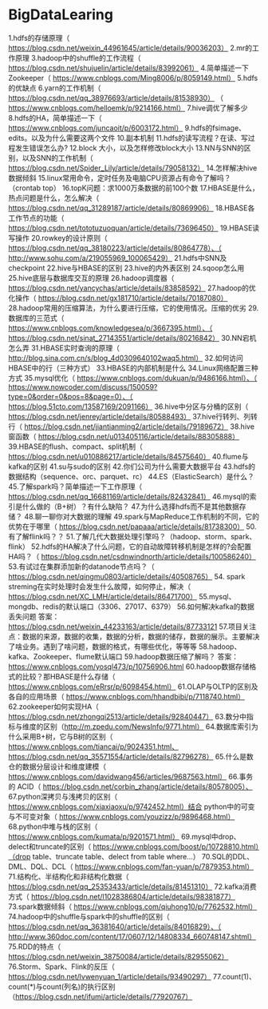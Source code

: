 # BigDataLearing
1.hdfs的存储原理（ https://blog.csdn.net/weixin_44961645/article/details/90036203）
2.mr的工作原理
3.hadoop中的shuffle的工作流程（ https://blog.csdn.net/shujuelin/article/details/83992061）
4.简单描述一下Zookeeper（ https://www.cnblogs.com/Ming8006/p/8059149.html）
5.hdfs的优缺点
6.yarn的工作机制（ https://blog.csdn.net/qq_38976693/article/details/81538930）
（ https://www.cnblogs.com/helloemk/p/9214166.html）
7.hive调优了解多少
8.hdfs的HA，简单描述一下（ https://www.cnblogs.com/juncaoit/p/6003172.html）
9.hdfs的fsimage、edits。以及为什么需要这两个文件
10.副本机制
11.hdfs的读写流程？在读、写过程发生错误怎么办?
12.block 大小，以及怎样修改block大小
13.NN与SNN的区别，以及SNN的工作机制（ https://blog.csdn.net/Spider_Lily/article/details/79058132）
14.怎样解决hive数据倾斜
15.linux常用命令，定时任务及电脑CPU资源占有命令了解吗？（crontab   top）
16.topK问题：求1000万条数据的前100个数
17.HBASE是什么，热点问题是什么，怎么解决（ https://blog.csdn.net/qq_31289187/article/details/80869906）
18.HBASE各工作节点的功能（ https://blog.csdn.net/tototuzuoquan/article/details/73696450）
19.HBASE读写操作
20.rowkey的设计原则（ https://blog.csdn.net/qq_38180223/article/details/80864778）、（ http://www.sohu.com/a/219055969_100065429）
21.hdfs中SNN及checkpoint
22.hive与HBASE的区别
23.hive的内外表区别
24.sqoop怎么用
25.hive底层与数据库交互的原理
26.hadoop调度器（ https://blog.csdn.net/yancychas/article/details/83858592）
27.hadoop的优化操作（ https://blog.csdn.net/gx181710/article/details/70187080）
28.hadoop常用的压缩算法，为什么要进行压缩，它的使用情况。压缩的优劣
29.数据库的三范式（ https://www.cnblogs.com/knowledgesea/p/3667395.html）、（ https://blog.csdn.net/sinat_27143551/article/details/80216842）
30.NN宕机怎么弄
31.HBASE实时查询的原理（ http://blog.sina.com.cn/s/blog_4d0309640102waq5.html）
32.如何访问HBASE中的行（三种方式）
33.HBASE的内部机制是什么
34.Linux网络配置三种方式
35.mysql优化（ https://www.cnblogs.com/dukuan/p/9486166.html）、（ https://www.nowcoder.com/discuss/150059?type=0&order=0&pos=8&page=0）、（ https://blog.51cto.com/13587169/2091166）
36.hive中分区与分桶的区别（ https://blog.csdn.net/jenrey/article/details/80588493）
37.hive行转列、列转行（ https://blog.csdn.net/jiantianming2/article/details/79189672）
38.hive窗函数（ https://blog.csdn.net/u013405116/article/details/88305888）
39.HBASE的flush、compact、split机制（ https://blog.csdn.net/u010886217/article/details/84575640）
40.flume与kafka的区别
41.su与sudo的区别
42.你们公司为什么需要大数据平台
43.hdfs的数据结构（sequence、orc、parquet、rc）
44.ES（ElasticSearch）是什么？
45.了解spark吗？简单描述一下工作原理（ https://blog.csdn.net/qq_16681169/article/details/82432841）
46.mysql的索引是什么做的（B+树）？有什么缺陷？
47.为什么选择hdfs而不是其他数据存储？
48.聊一聊你对大数据的理解
49.spark与MapReduce工作机制的不同，它的优势在于哪里（ https://blog.csdn.net/papaaa/article/details/81738300）
50.有了解flink吗？？
51.了解几代大数据处理引擎吗？（hadoop、storm、spark、flink）
52.hdfs的HA解决了什么问题，它的自动故障转移机制是怎样的?会配置HA吗？（ https://blog.csdn.net/csdnwindnorth/article/details/100586240）
53.有试过在集群添加新的datanode节点吗？（ https://blog.csdn.net/qingmu0803/article/details/40508765）
54. spark streming在实时处理时会发生什么故障，如何停止，解决（ https://blog.csdn.net/XC_LMH/article/details/86471700）
55.mysql、mongdb、redis的默认端口（3306、27017、6379）
56.如何解决kafka的数据丢失问题    答案：https://blog.csdn.net/weixin_44233163/article/details/87733121
57.项目关注点：数据的来源，数据的收集，数据的分析，数据的储存，数据的展示。主要解决了啥业务。遇到了啥问题，数据的格式，有哪些优化，等等等
58.hadoop、kafka、Zookeeper、flume默认端口
59.hadoop数据压缩了解吗？     答案： https://www.cnblogs.com/yosql473/p/10756906.html
60.hadoop数据存储格式的比较？那HBASE是什么存储（ https://www.cnblogs.com/eRrsr/p/6098454.html）
61.OLAP与OLTP的区别及各自的应用场景（ https://www.cnblogs.com/hhandbibi/p/7118740.html）
62.zookeeper如何实现HA（ https://blog.csdn.net/zhongqi2513/article/details/92840447）
63.数分中指标与维度的区别（http://m.zpedu.com/NewsInfo/9771.html）
64.数据库索引为什么采用B+树，它与B树的区别（ https://www.cnblogs.com/tiancai/p/9024351.html、 https://blog.csdn.net/qq_35571554/article/details/82796278）
65.什么是数仓的数据分层设计和维度建模（ https://www.cnblogs.com/davidwang456/articles/9687563.html）
66.事务的 ACID（ https://blog.csdn.net/corbin_zhang/article/details/80578005）、
67.python深拷贝与浅拷贝的区别（ https://www.cnblogs.com/xiaxiaoxu/p/9742452.html）结合 python中的可变与不可变对象（ https://www.cnblogs.com/youzizz/p/9896468.html）
68.python中堆与栈的区别（ https://www.cnblogs.com/kumata/p/9201571.html）
69.mysql中drop、delect和truncate的区别（ https://www.cnblogs.com/boost/p/10728810.html）（drop table、truncate table、delect from table where...）
70.SQL的DDL、DML、DQL、DCL（ https://www.cnblogs.com/fan-yuan/p/7879353.html）
71.结构化、半结构化和非结构化数据（ https://blog.csdn.net/qq_25353433/article/details/81451310）
72.kafka消费方式（ https://blog.csdn.net/l1028386804/article/details/98381877）
73.spark数据倾斜（ https://www.cnblogs.com/qiuhong10/p/7762532.html）
74.hadoop中的shuffle与spark中的shuffle的区别（ https://blog.csdn.net/qq_36381640/article/details/84016829）、（ http://www.360doc.com/content/17/0607/12/14808334_660748147.shtml）
75.RDD的特点（ https://blog.csdn.net/weixin_38750084/article/details/82955062）
76.Storm、Spark、Flink的反压（ https://blog.csdn.net/lvwenyuan_1/article/details/93490297）
77.count(1)、count(*)与count(列名)的执行区别（https://blog.csdn.net/ifumi/article/details/77920767）
